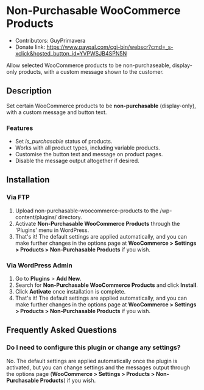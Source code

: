 # Non-Purchasable WooCommerce Products
* Contributors: GuyPrimavera
* Donate link: https://www.paypal.com/cgi-bin/webscr?cmd=_s-xclick&hosted_button_id=YVPWSJB4SPN5N

Allow selected WooCommerce products to be non-purchaseable, display-only products, with a custom message shown to the customer.

## Description

Set certain WooCommerce products to be **non-purchasable** (display-only), with a custom message and button text.

### Features

* Set *is_purchasable* status of products.
* Works with all product types, including variable products.
* Customise the button text and message on product pages.
* Disable the message output altogether if desired.

## Installation

### Via FTP

1. Upload non-purchasable-woocommerce-products to the /wp-content/plugins/ directory.
2. Activate **Non-Purchasable WooCommerce Products** through the 'Plugins' menu in WordPress.
3. That's it! The default settings are applied automatically, and you can make further changes in the options page at **WooCommerce > Settings > Products > Non-Purchasable Products** if you wish.

### Via WordPress Admin

1. Go to **Plugins** > **Add New**.
2. Search for **Non-Purchasable WooCommerce Products** and click **Install**.
3. Click **Activate** once installation is complete.
4. That's it! The default settings are applied automatically, and you can make further changes in the options page at **WooCommerce > Settings > Products > Non-Purchasable Products** if you wish.

## Frequently Asked Questions

### Do I need to configure this plugin or change any settings?

No. The default settings are applied automatically once the plugin is activated, but you can change settings and the messages output through the options page (**WooCommerce > Settings > Products > Non-Purchasable Products**) if you wish.
